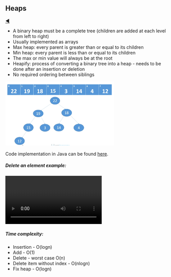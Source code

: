 ## Heaps

[:arrow_backward:](../algorithms_index)

- A binary heap must be a complete tree (children are added at each level from left to right)
- Usually implemented as arrays
- Max heap: every parent is greater than or equal to its children
- Min heap: every parent is less than or equal to its children
- The max or min value will always be at the root 
- Heapify: process of converting a binary tree into a heap - needs to be done after an insertion or deletion
- No required ordering between siblings

<img src="../../../../src/img/algorithms/heaps_1.png" alt="heaps_1" style="zoom:33%;" />



Code implementation in Java can be found [here](https://github.com/SashkoMolodec/algorithms_java/blob/master/src/heaps/Heap.java).

##### Delete an element example:

<video src="../../../../src/video/heaps_delete_example.mp4"></video>



##### Time complexity:

- Insertion - O(logn) 
- Add - O(1)
- Delete - worst case O(n)
- Delete item without index - O(nlogn)
- Fix heap - O(logn)